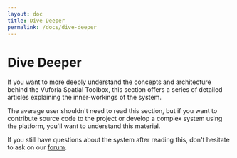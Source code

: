 ```yaml
---
layout: doc
title: Dive Deeper
permalink: /docs/dive-deeper
---
```


# Dive Deeper

If you want to more deeply understand the concepts and architecture behind the Vuforia Spatial
Toolbox, this section offers a series of detailed articles explaining the inner-workings of the
system.

The average user shouldn't need to read this section, but if you want to contribute source code
to the project or develop a complex system using the platform, you'll want to understand this
material.

If you still have questions about the system after reading this, don't hesitate to ask on our
 [forum](http://forum.spatialtoolbox.vuforia.com).
